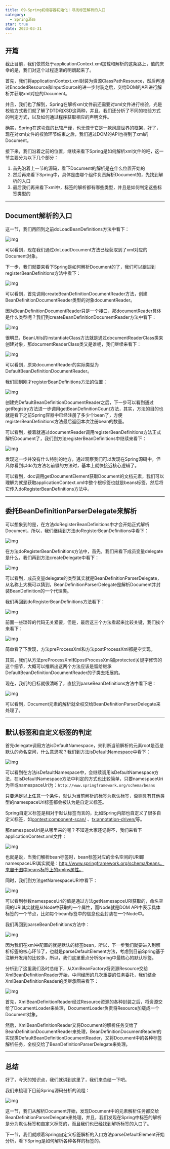 ```yaml
---
title: 09-Spring初级容器初始化：寻找标签解析的入口
category:
  - Spring源码
star: true
date: 2023-03-31
---
```


<!-- more -->

## 开篇

截止目前，我们依然处于applicationContext.xml加载和解析的这条路上，值的庆幸的是，我们对这个过程逐渐的明朗起来了。

首先，我们将applicationContext.xml封装为资源ClassPathResource，然后再通过EncodedResource和InputSource的进一步封装之后，交给DOM的API进行解析并获取xml对应的Document。

并且，我们也了解到，Spring在解析xml文件前还需要对xml文件进行校验，光是校验方式我们就了解了DTD和XSD这两种，并且，我们还分析了不同的校验方式的判定方式，以及如何通过程序获取相应的声明文件。

确实，Spring在这块做的比较严谨，也无愧于它是一款风靡世界的框架，好了，现在对xml文件的校验环节结束之后，我们通过DOM的API也得到了xml的Document。

接下来，我们沿着之前的位置，继续来看下Spring是如何解析xml文件的吧，这一节主要分为以下几个部分：

1. 首先沿着上一节的源码，看下Document的解析是在什么位置开始的
2. 然后再来看下Spring中，具体是由哪个组件负责解析Document的，先找到解析的入口
3. 最后我们再来看下xml中，标签的解析都有哪些类型，并且是如何判定这些标签类型的

---

## Document解析的入口

这一节，我们再回到之前doLoadBeanDefinitions方法中看下：

![img](https://studyimages.oss-cn-beijing.aliyuncs.com/images/Spring/202303/202303311757247.png)

可以看到，现在我们通过doLoadDocument方法已经获取到了xml对应的Document对象。

下一步，我们就要来看下Spring是如何解析Document的了，我们可以跟进到registerBeanDefinitions方法中看下：

![img](https://studyimages.oss-cn-beijing.aliyuncs.com/images/Spring/202303/202303311757033.png)

可以看到，首先调用createBeanDefinitionDocumentReader方法，创建BeanDefinitionDocumentReader类型的对象documentReader。

因为BeanDefinitionDocumentReader只是一个接口，那documentReader具体是什么类型呢？我们到createBeanDefinitionDocumentReader方法中看下：

![img](https://studyimages.oss-cn-beijing.aliyuncs.com/images/Spring/202303/202303311757449.png)

很明显，BeanUtils的instantiateClass方法就是通过documentReaderClass类来创建对象，那documentReaderClass类又是谁呢，我们继续来看下：

![img](https://studyimages.oss-cn-beijing.aliyuncs.com/images/Spring/202303/202303311757783.png)

可以看到，原来documentReader的实际类型为DefaultBeanDefinitionDocumentReader。

我们回到刚才registerBeanDefinitions方法的位置：

![img](https://studyimages.oss-cn-beijing.aliyuncs.com/images/Spring/202303/202303311757102.png)

创建完DefaultBeanDefinitionDocumentReader之后，下一步可以看到通过getRegistry方法进一步调用getBeanDefinitionCount方法，其实，方法的目的也就是看下之前Spring容器中已经注册了多少个bean了，方便registerBeanDefinitions方法最后返回本次注册bean的数量。

可以看到，接着就通过documentReader调用registerBeanDefinitions方法正式解析Document了，我们到方法registerBeanDefinitions中继续来看下：

![img](https://studyimages.oss-cn-beijing.aliyuncs.com/images/Spring/202303/202303311757687.png)

发现这一步并没有什么特别的地方，通过观察我们可以发现在Spring源码中，但凡你看到以do为方法名前缀的方法时，基本上就快接近核心逻辑了。

可以看到，doc调用getDocumentElement获取Document的文档元素，我们可以理解为就是获取applicationContext.xml中整个根标签也就是beans标签，然后将它传入doRegisterBeanDefinitions方法中。

---

## 委托BeanDefinitionParserDelegate来解析

可以想象到的是，在方法doRegisterBeanDefinitions中才会开始正式解析Document，所以，我们继续到方法doRegisterBeanDefinitions中看下：

![img](https://studyimages.oss-cn-beijing.aliyuncs.com/images/Spring/202303/202303311758753.png)

在方法doRegisterBeanDefinitions方法中，首先，我们来看下成员变量delegate是什么，我们再到方法createDelegate中看下：

![img](https://studyimages.oss-cn-beijing.aliyuncs.com/images/Spring/202303/202303311758061.png)

可以看到，成员变量delegate的类型其实就是BeanDefinitionParserDelegate，从名称上大概可以猜到，BeanDefinitionParserDelegate是解析Document并封装BeanDefinition的一个代理类。

我们再回到doRegisterBeanDefinitions方法看下：

![img](https://studyimages.oss-cn-beijing.aliyuncs.com/images/Spring/202303/202303311758178.png)

前面一些琐碎的代码无关紧要，但是，最后这三个方法看起来比较关键，我们挨个来看下：

![img](https://studyimages.oss-cn-beijing.aliyuncs.com/images/Spring/202303/202303311758321.png)

简单看了下发现，方法preProcessXml和方法postProcessXml都是空实现。

其实，我们从方法preProcessXml和postProcessXml被protected关键字修饰的这个细节，大概可以推断出这两个方法应该是留给继承DefaultBeanDefinitionDocumentReader的子类去拓展的。

现在，我们的目标就很清晰了，直接到parseBeanDefinitions方法中看下吧：

![img](https://studyimages.oss-cn-beijing.aliyuncs.com/images/Spring/202303/202303311758779.png)

可以看到，Document元素的解析就全权交给BeanDefinitionParserDelegate来处理了。

---

## 默认标签和自定义标签的判定

首先delegate调用方法isDefaultNamespace，来判断当前解析的元素root是否是默认的命名空间，什么意思呢？我们到方法isDefaultNamespace中看下：

![img](https://studyimages.oss-cn-beijing.aliyuncs.com/images/Spring/202303/202303311758092.png)

可以看到在方法isDefaultNamespace中，会继续调用isDefaultNamespace方法，在isDefaultNamespace方法中判定的方式也比较简单，只要namespaceUri为空或namespaceUri为：`http://www.springframework.org/schema/beans`

只要满足以上任意一个条件，就认为当前解析的标签为默认标签，否则具有其他类型的namespaceUri标签都会被认为是自定义标签。

Spring自定义标签是相对于默认标签<bean/>而言的，比如Spring内部也自定义了很多自定义标签，如<context:component-scan/> 、<tx:annotation-driven/>等。

那namespaceUri是从哪里来的呢？不知道大家还记得不，我们来看下applicationContext.xml文件：

![img](https://studyimages.oss-cn-beijing.aliyuncs.com/images/Spring/202303/202303311758673.png)

也就是说，当我们解析bean标签时，bean标签对应的命名空间的URI即namespaceURI其实就是：http://www.springframework.org/schema/beans，来自于图中beans标签上的xmlns属性。

同时，我们到方法getNamespaceURI中看下：

![img](https://studyimages.oss-cn-beijing.aliyuncs.com/images/Spring/202303/202303311758916.png)

可以看到参数namespaceUri的值是通过方法getNamesapceURI获取的，命名空间的URI其实就是从Node中获取的一个属性，而Node就是DOM API中表示具体标签的一个节点，比如每个bean标签中的信息也会封装在一个Node中。

我们再回到parseBeanDefinitions方法中：

![img](https://studyimages.oss-cn-beijing.aliyuncs.com/images/Spring/202303/202303311759096.png)

因为我们在xml中配置的就是默认的标签bean，所以，下一步我们就要进入到解析标签的核心环节了，也就是parseDefaultElement方法，考虑到目前Spring基于注解开发用的比较多，所以，我们这里重点分析Spring中最核心的默认标签。

分析到了这里我们及时总结下，从XmlBeanFactory将资源Resource交给XmlBeanDefinitionReader开始，中间经历的几次重要的任务委托，我们结合XmlBeanDefinitionReader的类继承图来看下：

![img](https://studyimages.oss-cn-beijing.aliyuncs.com/images/Spring/202303/202303311759171.png)

首先，XmlBeanDefinitionReader经过Resource资源的各种封装之后，将资源交给了DocumentLoader来处理，DocumentLoader负责将Resource加载成一个Document对象。

然后，XmlBeanDefinitionReader又将Document的解析任务交给了BeanDefinitionDocumentReader来处理，BeanDefinitionDocumentReader的实现类DefaultBeanDefinitionDocumentReader，又将Document中的各种标签解析任务，全权交给了BeanDefinitionParserDelegate来处理。

---

## 总结

好了，今天的知识点，我们就讲到这里了，我们来总结一下吧。

我们来梳理下目前Spring源码分析的流程：

![img](https://studyimages.oss-cn-beijing.aliyuncs.com/images/Spring/202303/202303311759520.png)

这一节，我们从解析Document开始，发现Document中的元素解析任务都交给BeanDefinitionParserDelegate来处理，并且，我们发现在Spring中标签的解析是分为默认标签和自定义标签的，而且我们也已经找到解析标签的入口了。

下一节，我们就顺着Spring自定义标签解析的入口方法parseDefaultElement开始分析，看下Spring是如何解析各种各样的标签的。